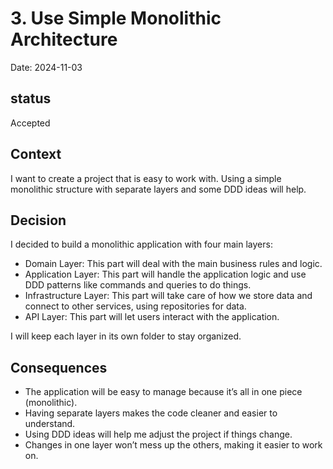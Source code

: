 # 3.  Use Simple Monolithic Architecture

Date: 2024-11-03

## status

Accepted

## Context

I want to create a project that is easy to work with. Using a simple monolithic structure with separate layers and some DDD ideas will help.

## Decision

I decided to build a monolithic application with four main layers:

- Domain Layer: This part will deal with the main business rules and logic.
- Application Layer: This part will handle the application logic and use DDD patterns like commands and queries to do things.
- Infrastructure Layer: This part will take care of how we store data and connect to other services, using repositories for data.
- API Layer: This part will let users interact with the application.

I will keep each layer in its own folder to stay organized.

## Consequences

- The application will be easy to manage because it’s all in one piece (monolithic).
- Having separate layers makes the code cleaner and easier to understand.
- Using DDD ideas will help me adjust the project if things change.
- Changes in one layer won’t mess up the others, making it easier to work on.